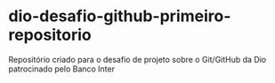 # dio-desafio-github-primeiro-repositorio
Repositório criado para o desafio de projeto sobre o Git/GitHub da Dio patrocinado pelo Banco Inter

